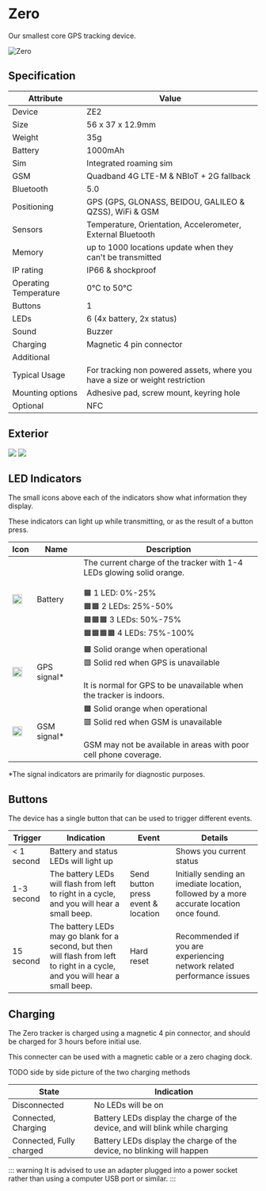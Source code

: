 # Zero

Our smallest core GPS tracking device.

![Zero](https://lightbug.io/images/product/lightbug_small_gps_tracker_angle_hudd7e9e64707a5944b18e348e9bcb69b2_50144_600x600_fit_q100_box_2.png)

## Specification

| Attribute             | Value                                                       |
| --------------------- | ----------------------------------------------------------- |
| Device                | ZE2                                                         |
| Size                  | 56 x 37 x 12.9mm                                            |
| Weight                | 35g                                                         |
| Battery               | 1000mAh                                                     |
| Sim                   | Integrated roaming sim                                      |
| GSM                   | Quadband 4G LTE-M & NBIoT + 2G fallback                              |
| Bluetooth             | 5.0                                                         |
| Positioning           | GPS (GPS, GLONASS, BEIDOU, GALILEO & QZSS), WiFi & GSM      |
| Sensors               | Temperature, Orientation, Accelerometer, External Bluetooth |
| Memory                | up to 1000 locations update when they can't be transmitted  |
| IP rating             | IP66 & shockproof                                           |
| Operating Temperature | 0°C to 50°C                                                 |
| Buttons               | 1                                                           |
| LEDs                  | 6 (4x battery, 2x status)                                   |
| Sound                 | Buzzer                                                      |
| Charging              | Magnetic 4 pin connector                                    |
| Additional            |                       |
| Typical Usage         | For tracking non powered assets, where you have a size or weight restriction  |
| Mounting options | Adhesive pad, screw mount, keyring hole                                                      |
| Optional              | NFC                                                         |

## Exterior

<img src="/images/devices/zero/overview.png" style="max-height: 300px; max-width: 300px">
<img src="/images/devices/zero/leds.png" style="max-height: 300px; max-width: 300px">

## LED Indicators

The small icons above each of the indicators show what information they display.

These indicators can light up while transmitting, or as the result of a button press.

| Icon                                                                                                 | Name       | Description                                                                                                                                                              |
| ---------------------------------------------------------------------------------------------------- | ---------- | ------------------------------------------------------------------------------------------------------------------------------------------------------------------------ |
| <img src="/images/devices/general/status-battery.png" alt="Battery symbol" width="20" height="20" /> | Battery    | The current charge of the tracker with 1-4 LEDs glowing solid orange.<br><br> 🟧 1 LED: 0%-25%<br> 🟧🟧 2 LEDs: 25%-50%<br> 🟧🟧🟧 3 LEDs: 50%-75%<br> 🟧🟧🟧🟧 4 LEDs: 75%-100% |
| <img src="/images/devices/general/status-gps.png" alt="GPS symbol" width="20" height="20" />         | GPS signal* | 🟧 Solid orange when operational<br> 🟥 Solid red when GPS is unavailable<br><br>It is normal for GPS to be unavailable when the tracker is indoors. |
| <img src="/images/devices/general/status-gsm.png" alt="GSM symbol" width="20" height="20" />         | GSM signal*  | 🟧 Solid orange when operational<br> 🟥 Solid red when GSM is unavailable<br><br>GSM may not be available in areas with poor cell phone coverage. |

*The signal indicators are primarily for diagnostic purposes.

## Buttons

The device has a single button that can be used to trigger different events.

| Trigger    | Indication | Event                                                                                                                                      | Details |
| ---------- | ------|------------------------------------------------------------------------------------------------------------------------------------ | -- |
|  < 1 second | Battery and status LEDs will light up | | Shows you current status |
| 1-3 second | The battery LEDs will flash from left to right in a cycle, and you will hear a small beep. | Send button press event & location | Initially sending an imediate location, followed by a more accurate location once found.
| 15 second | The battery LEDs may go blank for a second, but then will flash from left to right in a cycle, and you will hear a small beep. | Hard reset | Recommended if you are experiencing network related performance issues |

## Charging

The Zero tracker is charged using a magnetic 4 pin connector, and should be charged for 3 hours before initial use.

This connecter can be used with a magnetic cable or a zero chaging dock.

TODO side by side picture of the two charging methods


| State                    | Indication                                                                   |
| ------------------------ | ---------------------------------------------------------------------------- |
| Disconnected             | No LEDs will be on                                                           |
| Connected, Charging      | Battery LEDs display the charge of the device, and will blink while charging |
| Connected, Fully charged | Battery LEDs display the charge of the device, no blinking will happen       |

::: warning
It is advised to use an adapter plugged into a power socket rather than using a computer USB port or similar.
:::

